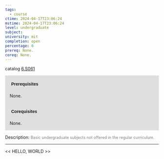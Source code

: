 ```yaml
---
tags:
  - course
ctime: 2024-04-17T23:06:24
mstime: 2024-04-17T23:06:24
level: undergraduate
subject: 
university: mit
completion: open
percentage: 0
prereq: None.
coreq: None.
---
```


catalog [6.S061](http://student.mit.edu/catalog/m6e.html#6.S061)

<span style="display: block; padding: 15px; background-color: rgb(100, 100, 100, 0.2);"><font id="m_prereq3495_0" style="display: block; font-family: Arial, sans-serif; font-weight: bold; padding: 5px">Prerequisites</font><br><span id="prereq3495_0">None.</span></span>
<span style="display: block; padding: 15px; background-color: rgb(100, 100, 100, 0.2);"><font id="m_coreq3495_0" style="display: block; font-family: Arial, sans-serif; font-weight: bold; padding: 5px">Corequisites</font><br><span id="coreq3495_0">None.</span></span>

<font style="">Description:</font>
<font style="color: grey; font-size: 0.8rem;">Basic undergraduate subjects not offered in the regular curriculum.</font>



---

<< HELLO, WORLD >>
